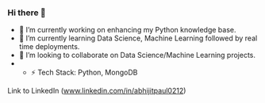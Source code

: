 ### Hi there 👋

- 🔭 I’m currently working on enhancing my Python knowledge base.
- 🌱 I’m currently learning Data Science, Machine Learning followed by real time deployments.
- 👯 I’m looking to collaborate on Data Science/Machine Learning projects.
- - ⚡ Tech Stack: Python, MongoDB 

Link to LinkedIn (www.linkedin.com/in/abhijitpaul0212)

<!--
**abhijitpaul0212/abhijitpaul0212** is a ✨ _special_ ✨ repository because its `README.md` (this file) appears on your GitHub profile.

Here are some ideas to get you started:

- 🔭 I’m currently working on ...
- 🌱 I’m currently learning ...
- 👯 I’m looking to collaborate on ...
- 🤔 I’m looking for help with ...
- 💬 Ask me about ...
- 📫 How to reach me: ...
- 😄 Pronouns: ...
- ⚡ Fun fact: ...
-->
